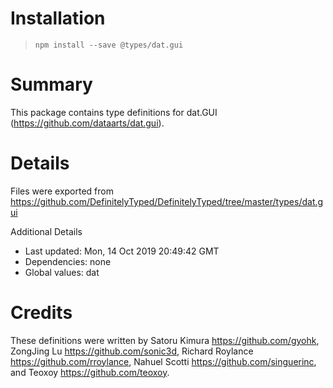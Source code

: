 # Installation
> `npm install --save @types/dat.gui`

# Summary
This package contains type definitions for dat.GUI (https://github.com/dataarts/dat.gui).

# Details
Files were exported from https://github.com/DefinitelyTyped/DefinitelyTyped/tree/master/types/dat.gui

Additional Details
 * Last updated: Mon, 14 Oct 2019 20:49:42 GMT
 * Dependencies: none
 * Global values: dat

# Credits
These definitions were written by Satoru Kimura <https://github.com/gyohk>, ZongJing Lu <https://github.com/sonic3d>, Richard Roylance <https://github.com/rroylance>, Nahuel Scotti <https://github.com/singuerinc>, and Teoxoy <https://github.com/teoxoy>.
